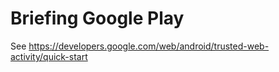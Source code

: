 # Briefing Google Play

See <https://developers.google.com/web/android/trusted-web-activity/quick-start>

